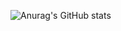 ![Anurag's GitHub stats](https://github-readme-stats.vercel.app/api?username=ramessj&hide=issues,contribs)
